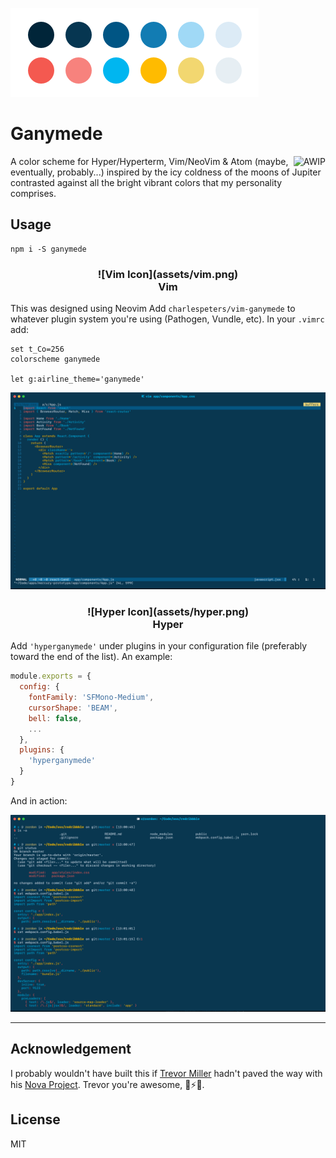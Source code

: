 ![Color Palette for Ganymede](assets/ganymede-palette.png)

# Ganymede

<a href="https://github.com/charlespeters/VVWIP">
  <img src="https://unpkg.com/vvwip/AWIP.svg" alt="AWIP" align='right' />
</a>

A color scheme for Hyper/Hyperterm, Vim/NeoVim & Atom (maybe, eventually, probably...) inspired by the icy coldness of the moons of Jupiter contrasted against all the bright vibrant colors that my personality comprises.


## Usage

```
npm i -S ganymede
```

<h3 align='center'>
  ![Vim Icon](assets/vim.png)
  <br />
  Vim
</h3>

This was designed using Neovim Add `charlespeters/vim-ganymede` to whatever plugin system you're using (Pathogen, Vundle, etc). In your `.vimrc` add:

```vim
set t_Co=256
colorscheme ganymede

let g:airline_theme='ganymede'
```

![Screenshot of Vim using Ganymede](assets/screenshot-vim.png)

<h3 align='center'>
  ![Hyper Icon](assets/hyper.png)
  <br />
  Hyper
</h3>


Add `'hyperganymede'` under plugins in your configuration file (preferably toward the end of the list). An example:

```js
module.exports = {
  config: {
    fontFamily: 'SFMono-Medium',
    cursorShape: 'BEAM',
    bell: false,
    ...
  },
  plugins: {
    'hyperganymede'
  }
}
```

And in action:

![Screenshot of Hyper using Ganymede](assets/screenshot-hyper.png)

---

## Acknowledgement

I probably wouldn't have built this if [Trevor Miller](https://twitter.com/trevordmiller) hadn't paved the way with his [Nova Project](http://www.trevordmiller.com/nova/). Trevor you're awesome, 🍻⚡️🎉.

## License

MIT

